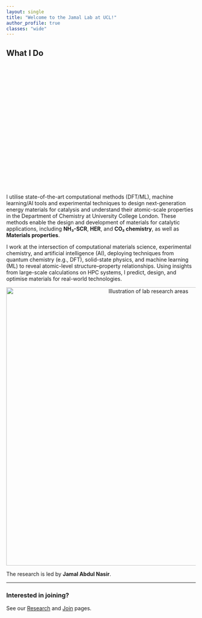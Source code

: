 ```yaml
---
layout: single
title: "Welcome to the Jamal Lab at UCL!"
author_profile: true
classes: "wide"
---
```


## What I Do
<!-- Simple hero banner that does not depend on theme header logic -->
<div style="position:relative;height:320px;border-radius:12px;overflow:hidden;margin-bottom:1.5rem;">
  <div style="position:absolute;inset:0;background:url('/images/experiment_theory.jpg') center/cover no-repeat;filter:brightness(0.85);"></div>
  <div style="position:relative;z-index:1;display:flex;height:100%;align-items:center;justify-content:center;">
    <h1 style="color:white;text-shadow:0 2px 12px rgba(0,0,0,.35);font-size:clamp(24px,4vw,40px);margin:0;padding:0 1rem;text-align:center;">
    </h1>
  </div>
</div>

I utilise state-of-the-art computational methods (DFT/ML), machine learning/AI tools and experimental techniques to design next-generation energy materials for catalysis and understand their atomic-scale properties in the Department of Chemistry at University College London. These methods enable the design and development of materials for catalytic applications, including **NH₃-SCR**, **HER**, and **CO₂ chemistry**, as well as **Materials properties**.

I work at the intersection of computational materials science, experimental chemistry, and artificial intelligence (AI), deploying techniques from quantum chemistry (e.g., DFT), solid-state physics, and machine learning (ML) to reveal atomic-level structure–property relationships. Using insights from large-scale calculations on HPC systems, I predict, design, and optimise materials for real-world technologies.

<p align="center">
  <img src="/images/hero-graphic.png" alt="Illustration of lab research areas" width="740">
</p>

The research is led by **Jamal Abdul Nasir**.

---

### Interested in joining?
See our [Research](/research/) and [Join](/join/) pages.
